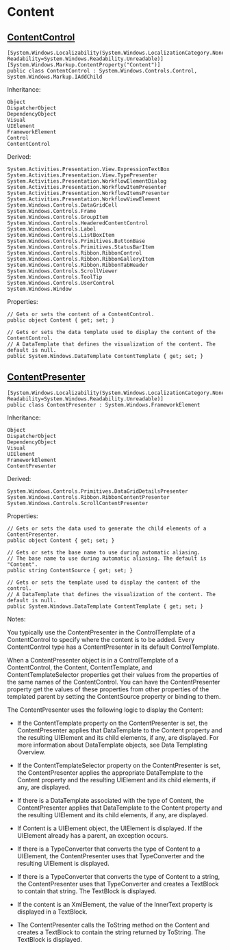 
# Content

## [ContentControl](https://docs.microsoft.com/en-us/dotnet/api/system.windows.controls.contentcontrol?view=windowsdesktop-6.0)

    [System.Windows.Localizability(System.Windows.LocalizationCategory.None, Readability=System.Windows.Readability.Unreadable)]
    [System.Windows.Markup.ContentProperty("Content")]
    public class ContentControl : System.Windows.Controls.Control, System.Windows.Markup.IAddChild

Inheritance:

    Object
    DispatcherObject
    DependencyObject
    Visual
    UIElement
    FrameworkElement
    Control
    ContentControl

Derived:

    System.Activities.Presentation.View.ExpressionTextBox
    System.Activities.Presentation.View.TypePresenter
    System.Activities.Presentation.WorkflowElementDialog
    System.Activities.Presentation.WorkflowItemPresenter
    System.Activities.Presentation.WorkflowItemsPresenter
    System.Activities.Presentation.WorkflowViewElement
    System.Windows.Controls.DataGridCell
    System.Windows.Controls.Frame
    System.Windows.Controls.GroupItem
    System.Windows.Controls.HeaderedContentControl
    System.Windows.Controls.Label
    System.Windows.Controls.ListBoxItem
    System.Windows.Controls.Primitives.ButtonBase
    System.Windows.Controls.Primitives.StatusBarItem
    System.Windows.Controls.Ribbon.RibbonControl
    System.Windows.Controls.Ribbon.RibbonGalleryItem
    System.Windows.Controls.Ribbon.RibbonTabHeader
    System.Windows.Controls.ScrollViewer
    System.Windows.Controls.ToolTip
    System.Windows.Controls.UserControl
    System.Windows.Window 

Properties:

    // Gets or sets the content of a ContentControl. 
    public object Content { get; set; }

    // Gets or sets the data template used to display the content of the ContentControl.
    // A DataTemplate that defines the visualization of the content. The default is null.
    public System.Windows.DataTemplate ContentTemplate { get; set; }

## [ContentPresenter](https://docs.microsoft.com/en-us/dotnet/api/system.windows.controls.contentpresenter?view=windowsdesktop-6.0)

    [System.Windows.Localizability(System.Windows.LocalizationCategory.None, Readability=System.Windows.Readability.Unreadable)]
    public class ContentPresenter : System.Windows.FrameworkElement

Inheritance:

    Object
    DispatcherObject
    DependencyObject
    Visual
    UIElement
    FrameworkElement
    ContentPresenter

Derived:

    System.Windows.Controls.Primitives.DataGridDetailsPresenter
    System.Windows.Controls.Ribbon.RibbonContentPresenter
    System.Windows.Controls.ScrollContentPresenter

Properties:

    // Gets or sets the data used to generate the child elements of a ContentPresenter. 
    public object Content { get; set; }

    // Gets or sets the base name to use during automatic aliasing.
    // The base name to use during automatic aliasing. The default is "Content".
    public string ContentSource { get; set; }

    // Gets or sets the template used to display the content of the control.
    // A DataTemplate that defines the visualization of the content. The default is null.
    public System.Windows.DataTemplate ContentTemplate { get; set; }

Notes:

You typically use the ContentPresenter in the ControlTemplate of a ContentControl to specify where the content is to be added. Every ContentControl type has a ContentPresenter in its default ControlTemplate.

When a ContentPresenter object is in a ControlTemplate of a ContentControl, the Content, ContentTemplate, and ContentTemplateSelector properties get their values from the properties of the same names of the ContentControl. You can have the ContentPresenter property get the values of these properties from other properties of the templated parent by setting the ContentSource property or binding to them.

The ContentPresenter uses the following logic to display the Content:

- If the ContentTemplate property on the ContentPresenter is set, the ContentPresenter applies that DataTemplate to the Content property and the resulting UIElement and its child elements, if any, are displayed. For more information about DataTemplate objects, see Data Templating Overview.

- If the ContentTemplateSelector property on the ContentPresenter is set, the ContentPresenter applies the appropriate DataTemplate to the Content property and the resulting UIElement and its child elements, if any, are displayed.

- If there is a DataTemplate associated with the type of Content, the ContentPresenter applies that DataTemplate to the Content property and the resulting UIElement and its child elements, if any, are displayed.

- If Content is a UIElement object, the UIElement is displayed. If the UIElement already has a parent, an exception occurs.

- If there is a TypeConverter that converts the type of Content to a UIElement, the ContentPresenter uses that TypeConverter and the resulting UIElement is displayed.

- If there is a TypeConverter that converts the type of Content to a string, the ContentPresenter uses that TypeConverter and creates a TextBlock to contain that string. The TextBlock is displayed.

- If the content is an XmlElement, the value of the InnerText property is displayed in a TextBlock.

- The ContentPresenter calls the ToString method on the Content and creates a TextBlock to contain the string returned by ToString. The TextBlock is displayed.

